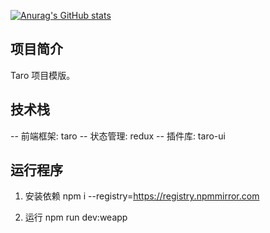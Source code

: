 [![Anurag's GitHub stats](https://github-readme-stats.vercel.app/api?username=Yeluzii)](https://github.com/Yeluzii/github-readme-stats)
## 项目简介

Taro 项目模版。

## 技术栈

-- 前端框架: taro
-- 状态管理: redux
-- 插件库: taro-ui

## 运行程序
1. 安装依赖
npm i --registry=https://registry.npmmirror.com

2. 运行
npm run dev:weapp
